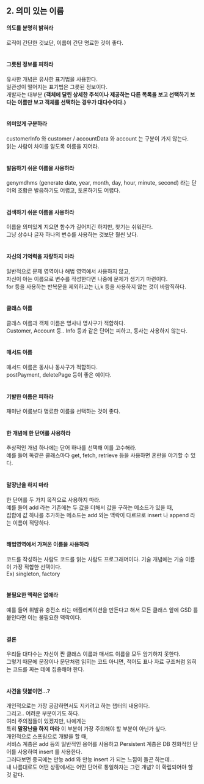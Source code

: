## 2. 의미 있는 이름

#### 의도를 분명히 밝혀라
로직이 간단한 것보단, 이름이 간단 명료한 것이 좋다.
<br/><br/>
#### 그릇된 정보를 피하라
유사한 개념은 유사한 표기법을 사용한다.<br/> 
일관성이 떨어지는 표기법은 그릇된 정보이다.<br/> 
개발자는 대부분 
**(객체에 달린 상세한 주석이나 제공하는 다른 목록을 보고 선택하기 보다는 이름만 보고 객체를 선택하는 경우가 대다수이다.)**
<br/><br/>
#### 의미있게 구분하라  
customerInfo 와 customer / accountData 와 account 는 구분이 가지 않는다.<br/>
읽는 사람이 차이를 알도록 이름을 지어라.
<br/><br/>
#### 발음하기 쉬운 이름을 사용하라
genymdhms (generate date, year, month, day, hour, minute, second) 라는 단어의 조합은 발음하기도 어렵고, 토론하기도 어렵다.
<br/><br/>
#### 검색하기 쉬운 이름을 사용하라
 이름을 의미있게 지으면 함수가 길어지긴 하지만, 찾기는 쉬워진다.<br/>
 그냥 상수나 글자 하나의 변수를 사용하는 것보단 훨씬 낫다.
<br/><br/>
#### 자신의 기억력을 자랑하지 마라
일반적으로 문제 영역이나 해법 영역에서 사용하지 않고, <br/>
자신이 아는 이름으로 변수를 작성한다면 나중에 문제가 생기기 마련이다.<br/>
for 등을 사용하는 반복문을 제외하고는 i,j,k 등을 사용하지 않는 것이 바람직하다. 
<br/><br/>
#### 클래스 이름
클래스 이름과 객체 이름은 명사나 명사구가 적합하다. <br/>
Customer, Account 등.. Info 등과 같은 단어는 피하고, 동사는 사용하지 않는다.
<br/><br/>
#### 매서드 이름
매서드 이름은 동사나 동사구가 적합하다. <br/>
postPayment, deletePage 등이 좋은 예이다.
<br/><br/>
#### 기발한 이름은 피하라
재미난 이름보다 명료한 이름을 선택하는 것이 좋다.
<br/><br/>
#### 한 개념에 한 단어를 사용하라
추상적인 개념 하나에는 단어 하나를 선택해 이를 고수해라. <br/>
예를 들어 똑같은 클래스마다 get, fetch, retrieve 등을 사용하면 혼란을 야기할 수 있다. 
<br/><br/>
#### 말장난을 하지 마라
한 단어를 두 가지 목적으로 사용하지 마라. <br/>
예를 들어 add 라는 기존에는 두 값을 더해서 값을 구하는 메소드가 있을 때, <br/>
집합에 값 하나를 추가하는 메소드는 add 와는 맥락이 다르므로 insert 나 append 라는 이름이 적당하다.
<br/><br/>
#### 해법영역에서 가져온 이름을 사용하라
코드를 작성하는 사람도 코드를 읽는 사람도 프로그래머이다. 기술 개념에는 기술 이름이 가장 적합한 선택이다. <br/>
Ex) singleton, factory
<br/><br/>
#### 불필요한 맥락은 없애라
예를 들어 휘발유 충전소 라는 애플리케이션을 만든다고 해서 모든 클래스 앞에 GSD 를 붙인다면 이는 불필요한 맥락이다. 
<br/><br/>
#### 결론
우리들 대다수는 자신이 짠 클래스 이름과 매서드 이름을 모두 암기하지 못한다. <br/>
그렇기 때문에 문장이나 문단처럼 읽히는 코드 아니면, 적어도 표나 자료 구조처럼 읽히는 코드를 짜는 데에 집중해야 한다.
<br/><br/>
#### 사견을 덧붙이면...?
개인적으로는 가장 공감하면서도 지키려고 하는 챕터의 내용이다. <br/>
그리고.. 어려운 부분이기도 하다. <br/>
여러 주의점들이 있겠지만, 나에게는 <br/> 
특히 **말장난을 하지 마라** 이 부분이 가장 주의해야 할 부분이 아닌가 싶다. <br/>
개인적으로 스프링으로 개발을 할 때, <br/>
서비스 계층은 add 등의 일반적인 용어를 사용하고 Persistent 계층은 DB 친화적인 단어를 사용하여 insert 를 사용한다. <br/>
그러다보면 종국에는 만능 add 와 만능 insert 가 되는 느낌이 들곤 하는데... <br/>
내 나름대로도 어떤 상황에서는 어떤 단어로 통일하자는 그런 개념? 이 확립되어야 할 것 같다.
